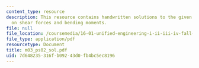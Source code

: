 ```yaml
---
content_type: resource
description: This resource contains handwritten solutions to the given problem set
  on shear forces and bending moments.
file: null
file_location: /coursemedia/16-01-unified-engineering-i-ii-iii-iv-fall-2005-spring-2006/7d648235316fb09243d0fb4bc5ec8196_m03_ps02_sol.pdf
file_type: application/pdf
resourcetype: Document
title: m03_ps02_sol.pdf
uid: 7d648235-316f-b092-43d0-fb4bc5ec8196
---
```

